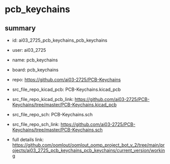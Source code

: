 # pcb_keychains
 
## summary 
* id: ai03_2725_pcb_keychains_pcb_keychains
* user: ai03_2725
* name: pcb_keychains
* board: pcb_keychains
* repo: https://github.com/ai03-2725/PCB-Keychains
* src_file_repo_kicad_pcb: PCB-Keychains.kicad_pcb
* src_file_repo_kicad_pcb_link: https://github.com/ai03-2725/PCB-Keychains/tree/master/PCB-Keychains.kicad_pcb


* src_file_repo_sch: PCB-Keychains.sch
* src_file_repo_sch_link: https://github.com/ai03-2725/PCB-Keychains/tree/master/PCB-Keychains.sch
* full details link: https://github.com/oomlout/oomlout_oomp_project_bot_v_2/tree/main/projects/ai03_2725_pcb_keychains_pcb_keychains/current_version/working  






